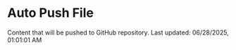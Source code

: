 # Auto Push File

Content that will be pushed to GitHub repository.
Last updated: 06/28/2025, 01:01:01 AM
